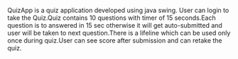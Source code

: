 QuizApp is a quiz application developed using java swing. User can login to take the Quiz.Quiz contains 10 questions with timer of 15 seconds.Each question is to answered in 15 sec otherwise it will get auto-submitted and user will be taken to next question.There is a lifeline which can be used only once during quiz.User can see score after submission and can retake the quiz.

